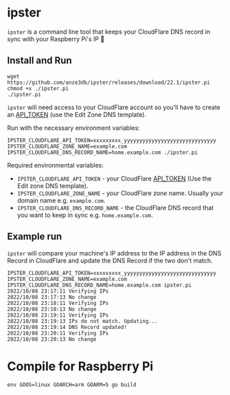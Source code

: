 # ipster

`ipster` is a command line tool that keeps your CloudFlare DNS record in sync with your Raspberry Pi's IP 🤝

## Install and Run

```
wget https://github.com/anze3db/ipster/releases/download/22.1/ipster.pi
chmod +x ./ipster.pi
./ipster.pi
```

`ipster` will need access to your CloudFlare account so you'll have to create an [API_TOKEN](https://dash.cloudflare.com/profile/api-tokens) (use the Edit Zone DNS template).

Run with the necessary environment variables:
```
IPSTER_CLOUDFLARE_API_TOKEN=xxxxxxxxx_yyyyyyyyyyyyyyyyyyyyyyyyyyyyyy IPSTER_CLOUDFLARE_ZONE_NAME=example.com IPSTER_CLOUDFLARE_DNS_RECORD_NAME=home.example.com ./ipster.pi
```

Required environmental variables:

* `IPSTER_CLOUDFLARE_API_TOKEN` - your CloudFlare [API_TOKEN](https://dash.cloudflare.com/profile/api-tokens) (Use the Edit zone DNS template).
* `IPSTER_CLOUDFLARE_ZONE_NAME` - your CloudFlare zone name. Usually your domain name e.g. `example.com`.
* `IPSTER_CLOUDFLARE_DNS_RECORD_NAME` - the CloudFlare DNS record that you want to keep in sync e.g. `home.example.com`.

## Example run

`ipster` will compare your machine's IP address to the IP address in the DNS Record in CloudFlare and update the DNS Record if the two don't match.

```
IPSTER_CLOUDFLARE_API_TOKEN=xxxxxxxxx_yyyyyyyyyyyyyyyyyyyyyyyyyyyyyy IPSTER_CLOUDFLARE_ZONE_NAME=example.com IPSTER_CLOUDFLARE_DNS_RECORD_NAME=home.example.com ipster.pi
2022/10/08 23:17:11 Verifying IPs
2022/10/08 23:17:13 No change
2022/10/08 23:18:11 Verifying IPs
2022/10/08 23:18:13 No change
2022/10/08 23:19:11 Verifying IPs
2022/10/08 23:19:13 IPs do not match. Updating...
2022/10/08 23:19:14 DNS Record updated!
2022/10/08 23:20:11 Verifying IPs
2022/10/08 23:20:13 No change
```

# Compile for Raspberry Pi

```
env GOOS=linux GOARCH=arm GOARM=5 go build
```
